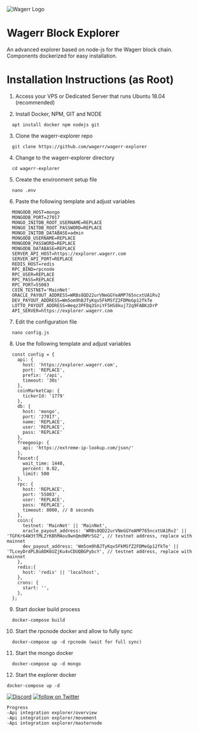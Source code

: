 ![Wagerr Logo](https://wagerr.com/build/images/wgrWordsRed.78ec6909.svg)

Wagerr Block Explorer
=====

An advanced explorer based on node-js for the Wagerr block chain. Components dockerized for easy installation.

# Installation Instructions (as Root)

1. Access your VPS or Dedicated Server that runs Ubuntu 18.04 (recommended)

2. Install Docker, NPM, GIT and NODE

```
  apt install docker npm nodejs git
```
3. Clone the wagerr-explorer repo

```
  git clone https://github.com/wagerr/wagerr-explorer
```
4. Change to the wagerr-explorer directory

```
  cd wagerr-explorer
```
5. Create the environment setup file

```
  nano .env
```
6. Paste the following template and adjust variables

```
  MONGODB_HOST=mongo
  MONGODB_PORT=27017
  MONGO_INITDB_ROOT_USERNAME=REPLACE
  MONGO_INITDB_ROOT_PASSWORD=REPLACE
  MONGO_INITDB_DATABASE=admin
  MONGODB_USERNAME=REPLACE
  MONGODB_PASSWORD=REPLACE
  MONGODB_DATABASE=REPLACE
  SERVER_API_HOST=https://explorer.wagerr.com
  SERVER_API_PORT=REPLACE
  REDIS_HOST=redis
  RPC_BIND=rpcnode
  RPC_USER=REPLACE
  RPC_PASS=REPLACE
  RPC_PORT=55003
  COIN_TESTNET='MainNet'
  ORACLE_PAYOUT_ADDRESS=WRBs8QD22urVNeGGYeAMP765ncxtUA1Rv2
  DEV_PAYOUT_ADDRESS=Wm5om9hBJTyKqv5FkMSfZ2FDMeGp12fkTe
  LOTTO_PAYOUT_ADDRESS=Weqz3PFBq3SniYF5HS8kuj72q9FABKzDrP
  API_SERVER=https://explorer.wagerr.com
```
7. Edit the configuration file

```
  nano config.js
```
8. Use the following template and adjust variables

```
  const config = {
    api: {
      host: 'https://explorer.wagerr.com',
      port: 'REPLACE',
      prefix: '/api',
      timeout: '30s'
    },
    coinMarketCap: {
      tickerId: '1779'
    },
    db: {
      host: 'mongo',
      port: '27017',
      name: 'REPLACE',
      user: 'REPLACE',
      pass: 'REPLACE'
    },
    freegeoip: {
      api: 'https://extreme-ip-lookup.com/json/'
    },
    faucet:{
      wait_time: 1440,
      percent: 0.02,
      limit: 500
    },
    rpc: {
      host: 'REPLACE',
      port: '55003',
      user: 'REPLACE',
      pass: 'REPLACE',
      timeout: 8000, // 8 seconds
    },
    coin:{
      testnet: 'MainNet' || 'MainNet',
      oracle_payout_address: 'WRBs8QD22urVNeGGYeAMP765ncxtUA1Rv2' || 'TGFKr64W3tTMLZrKBhMAou9wnQmdNMrSG2', // testnet address, replace with mainnet
      dev_payout_address: 'Wm5om9hBJTyKqv5FkMSfZ2FDMeGp12fkTe' || 'TLceyDrdPLBu8DK6UZjKu4vCDUQBGPybcY', // testnet address, replace with mainnet
    },
    redis:{
      host: 'redis' || 'localhost',
    },
    crons: {
      start: '',
    },
  };
```
9. Start docker build process

```
  docker-compose build
```
10. Start the rpcnode docker and allow to fully sync

```
  docker-compose up -d rpcnode (wait for full sync)
```
11. Start the mongo docker

```
  docker-compose up -d mongo
```
12. Start the explorer docker

```
docker-compose up -d
```

[![Discord](https://img.shields.io/discord/374271866308919296.svg)](https://discord.gg/wBhxXss) <a href="https://twitter.com/intent/follow?screen_name=wagerrx"> <img src="https://img.shields.io/twitter/follow/wagerrx.svg?style=social&logo=twitter" alt="follow on Twitter"></a>


```
Progress
-Api integration explorer/overview
-Api integration explorer/movement
-Api integration explorer/masternode
```

